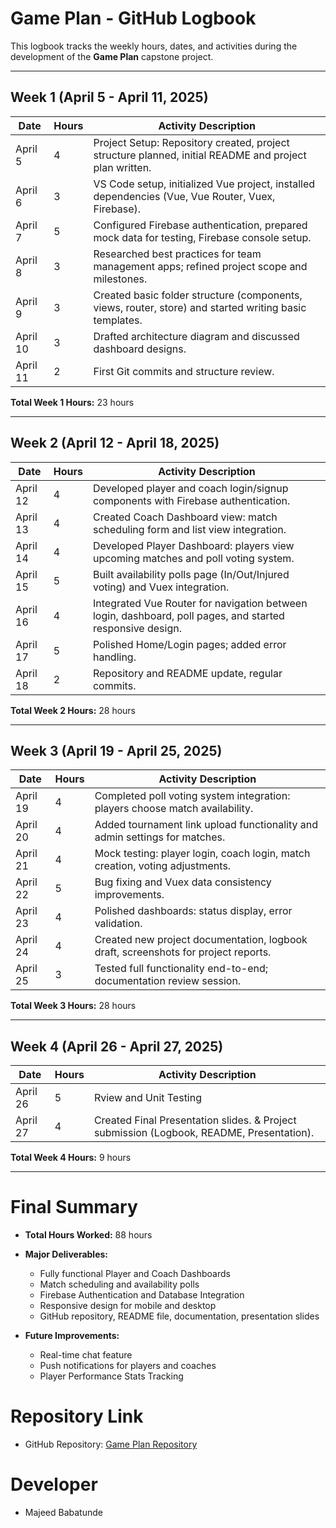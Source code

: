 
# Game Plan - GitHub Logbook 

This logbook tracks the weekly hours, dates, and activities during the development of the **Game Plan** capstone project.

---

## Week 1 (April 5 - April 11, 2025)

| Date       | Hours | Activity Description |
|------------|-------|------------------------|
| April 5    | 4     | Project Setup: Repository created, project structure planned, initial README and project plan written. |
| April 6    | 3     | VS Code setup, initialized Vue project, installed dependencies (Vue, Vue Router, Vuex, Firebase). |
| April 7    | 5     | Configured Firebase authentication, prepared mock data for testing, Firebase console setup. |
| April 8    | 3     | Researched best practices for team management apps; refined project scope and milestones. |
| April 9    | 3     | Created basic folder structure (components, views, router, store) and started writing basic templates. |
| April 10   | 3     | Drafted architecture diagram and discussed dashboard designs. |
| April 11   | 2     | First Git commits and structure review. |

**Total Week 1 Hours:** 23 hours

---

## Week 2 (April 12 - April 18, 2025)

| Date       | Hours | Activity Description |
|------------|-------|------------------------|
| April 12   | 4     | Developed player and coach login/signup components with Firebase authentication. |
| April 13   | 4     | Created Coach Dashboard view: match scheduling form and list view integration. |
| April 14   | 4     | Developed Player Dashboard: players view upcoming matches and poll voting system. |
| April 15   | 5     | Built availability polls page (In/Out/Injured voting) and Vuex integration. |
| April 16   | 4     | Integrated Vue Router for navigation between login, dashboard, poll pages, and started responsive design. |
| April 17   | 5     | Polished Home/Login pages; added error handling. |
| April 18   | 2     | Repository and README update, regular commits. |

**Total Week 2 Hours:** 28 hours

---

## Week 3 (April 19 - April 25, 2025)

| Date       | Hours | Activity Description |
|------------|-------|------------------------|
| April 19   | 4     | Completed poll voting system integration: players choose match availability. |
| April 20   | 4     | Added tournament link upload functionality and admin settings for matches. |
| April 21   | 4     | Mock testing: player login, coach login, match creation, voting adjustments. |
| April 22   | 5     | Bug fixing and Vuex data consistency improvements. |
| April 23   | 4     | Polished dashboards: status display, error validation. |
| April 24   | 4     | Created new project documentation, logbook draft, screenshots for project reports. |
| April 25   | 3     | Tested full functionality end-to-end; documentation review session. |

**Total Week 3 Hours:** 28 hours

---

## Week 4 (April 26 - April 27, 2025)

| Date       | Hours | Activity Description |
|------------|-------|------------------------|
| April 26   | 5     | Rview and Unit Testing |
| April 27   | 4     | Created Final Presentation slides. & Project submission (Logbook, README, Presentation). |


**Total Week 4 Hours:** 9 hours

---

# Final Summary

- **Total Hours Worked:** 88 hours
- **Major Deliverables:**
  - Fully functional Player and Coach Dashboards
  - Match scheduling and availability polls
  - Firebase Authentication and Database Integration
  - Responsive design for mobile and desktop
  - GitHub repository, README file, documentation, presentation slides

- **Future Improvements:**
  - Real-time chat feature
  - Push notifications for players and coaches
  - Player Performance Stats Tracking


# Repository Link

- GitHub Repository: [Game Plan Repository](https://github.com/MajeedBabatundeNITS22K/inter_kokkola_booking_system.git)

# Developer

- Majeed Babatunde
